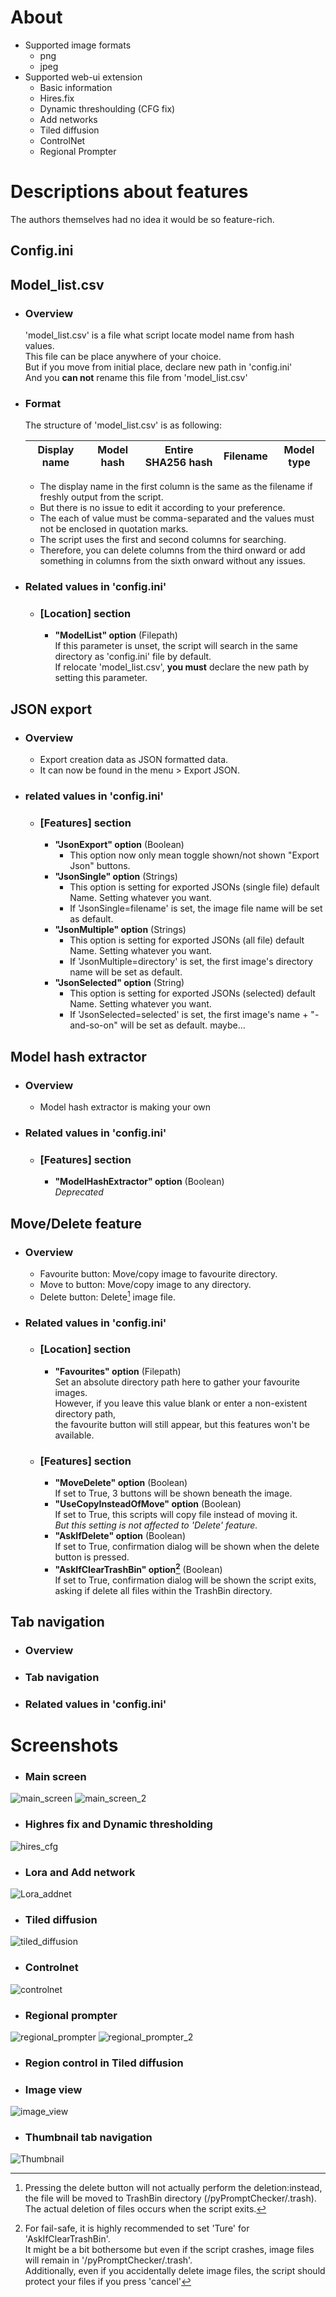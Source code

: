 # About
  - Supported image formats
    - png
    - jpeg
  - Supported web-ui extension
    - Basic information
    - Hires.fix
    - Dynamic threshoulding (CFG fix)
    - Add networks
    - Tiled diffusion
    - ControlNet
    - Regional Prompter
    
# Descriptions about features
The authors themselves had no idea it would be so feature-rich.  
## Config.ini
## Model_list.csv
- ### Overview  
  'model_list.csv' is a file what script locate model name from hash values.  
  This file can be place anywhere of your choice.  
  But if you move from initial place, declare new path in 'config.ini'  
  And you **can not** rename this file from 'model_list.csv'

- ### Format  
  The structure of 'model_list.csv' is as following:  

  | Display name | Model hash | Entire SHA256 hash | Filename | Model type |
  |:------------:|:----------:|:------------------:|:--------:|:----------:|

  - The display name in the first column is the same as the filename if freshly output from the script.
  - But there is no issue to  edit it according to your preference.
  - The each of value must be comma-separated and the values must not be enclosed in quotation marks.  
  - The script uses the first and second columns for searching.  
  - Therefore, you can delete columns from the third onward or add something in columns from the sixth onward without any issues.  

- ### Related values in 'config.ini'
  - ### [Location] section ###
    - **"ModelList" option** (Filepath)  
      If this parameter is unset, the script will search in the same directory as 'config.ini' file by default.  
      If relocate 'model_list.csv', **you must** declare the new path by setting this parameter.

## JSON export
- ### Overview
  - Export creation data as JSON formatted data.
  - It can now be found in the menu > Export JSON.
- ### related values in 'config.ini'
  - ### [Features] section ###
    - **"JsonExport" option** (Boolean)
      - This option now only mean toggle shown/not shown "Export Json" buttons.
    - **"JsonSingle" option** (Strings)
      - This option is setting for exported JSONs (single file) default Name. Setting whatever you want.
      - If 'JsonSingle=filename' is set, the image file name will be set as default.
    - **"JsonMultiple" option** (Strings)
      - This option is setting for exported JSONs (all file) default Name. Setting whatever you want.
      - If 'JsonMultiple=directory' is set, the first image's directory name will be set as default.
    - **"JsonSelected" option** (String)
      - This option is setting for exported JSONs (selected) default Name. Setting whatever you want.
      - If 'JsonSelected=selected' is set, the first image's name + "-and-so-on" will be set as default. maybe...
## Model hash extractor
- ### Overview
  - Model hash extractor is making your own 
- ### Related values in 'config.ini'
  - ### [Features] section ###
    - **"ModelHashExtractor" option** (Boolean)  
    *Deprecated*
## Move/Delete feature
- ### Overview
  - Favourite button: Move/copy image to favourite directory.
  - Move to button: Move/copy image to any directory.
  - Delete button: Delete[^1] image file.

- ### Related values in 'config.ini'
  - ### [Location] section ###
    - **"Favourites" option** (Filepath)  
      Set an absolute directory path here to gather your favourite images.  
      However, if you leave this value blank or enter a non-existent directory path,  
      the favourite button will still appear, but this features won't be available.
  - ### [Features] section ###
    - **"MoveDelete" option** (Boolean)  
      If set to True, 3 buttons will be shown beneath the image.
    - **"UseCopyInsteadOfMove" option** (Boolean)   
      If set to True, this scripts will copy file instead of moving it.  
      *But this setting is not affected to 'Delete' feature.*
    - **"AskIfDelete" option** (Boolean)  
      If set to True, confirmation dialog will be shown when the delete button is pressed.
    - **"AskIfClearTrashBin" option[^2]** (Boolean)   
      If set to True, confirmation dialog will be shown the script exits,   
      asking if delete all files within the TrashBin directory.  
      
## Tab navigation
- ### Overview
- ### Tab navigation
- ### Related values in 'config.ini'

# Screenshots
- ### Main screen
![main_screen](https://user-images.githubusercontent.com/121333129/261905025-69283ba2-ac9d-4b92-944e-bd187ce2abc2.png)
![main_screen_2](https://user-images.githubusercontent.com/121333129/261905120-ad750fda-e8b3-458d-b03a-a3d97eff7bfb.png)
- ### Highres fix and Dynamic thresholding
![hires_cfg](https://user-images.githubusercontent.com/121333129/261911834-178e9918-3f3a-4434-90e9-6f8ce7c33bde.png)
- ### Lora and Add network
![Lora_addnet](https://user-images.githubusercontent.com/121333129/261911864-42731ce9-b9de-48b2-8f70-b538be7a56e8.png)
- ### Tiled diffusion
![tiled_diffusion](https://user-images.githubusercontent.com/121333129/261911802-a571772a-3e53-404b-b09b-4b9dc576add9.png)
- ### Controlnet
![controlnet](https://user-images.githubusercontent.com/121333129/261911911-cb4219a6-0270-4381-ba59-b333a91d7456.png)
- ### Regional prompter
![regional_prompter](https://user-images.githubusercontent.com/121333129/261966851-dff68376-70e2-4fe9-a24b-399c120e0f60.png)
![regional_prompter_2](https://user-images.githubusercontent.com/121333129/261966907-8cb29c70-1c9a-4601-98cc-8c771e5cf608.png)
- ### Region control in Tiled diffusion
- ### Image view
![image_view](https://user-images.githubusercontent.com/121333129/261905238-2aee6631-de09-4a1a-9052-a61bba7f348a.png)
- ### Thumbnail tab navigation
![Thumbnail](https://user-images.githubusercontent.com/121333129/261905360-cae29606-c641-4400-9c5d-64bb5251d8af.png)

 [^1]:Pressing the delete button will not actually perform the deletion:instead, the file will be moved to TrashBin directory (/pyPromptChecker/.trash).  
 The actual deletion of files occurs when the script exits.
 [^2]:For fail-safe, it is highly recommended to set 'Ture' for 'AskIfClearTrashBin'.  
  It might be a bit bothersome but even if the script crashes, image files will remain in '/pyPromptChecker/.trash'.  
  Additionally, even if you accidentally delete image files, the script should protect your files if you press 'cancel'
